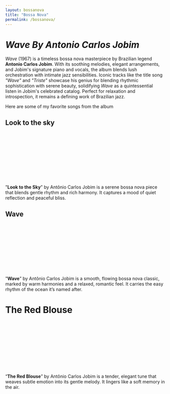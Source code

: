 ```yaml
---
layout: bossanova
title: "Bossa Nova"
permalink: /bossanova/
---
```

# ***Wave By Antonio Carlos Jobim***

*Wave* (1967) is a timeless bossa nova masterpiece by Brazilian legend **Antonio Carlos Jobim**. With its soothing melodies, elegant arrangements, and Jobim's signature piano and vocals, the album blends lush orchestration with intimate jazz sensibilities. Iconic tracks like the title song *"Wave"* and *"Triste"* showcase his genius for blending rhythmic sophistication with serene beauty, solidifying *Wave* as a quintessential listen in Jobim's celebrated catalog. Perfect for relaxation and introspection, it remains a defining work of Brazilian jazz.

Here are some of my favorite songs from the album

## Look to the sky

<script src="https://fast.wistia.com/player.js" async></script><script src="https://fast.wistia.com/embed/w4hen8abfv.js" async type="module"></script><style>wistia-player[media-id='w4hen8abfv']:not(:defined) { background: center / contain no-repeat url('https://fast.wistia.com/embed/medias/w4hen8abfv/swatch'); display: block; filter: blur(5px); }</style> <wistia-player media-id="w4hen8abfv" aspect="1.0" style="width: 150px;height: 150px;"></wistia-player>

"**Look to the Sky**” by Antônio Carlos Jobim is a serene bossa nova piece that blends gentle rhythm and rich harmony. It captures a mood of quiet reflection and peaceful bliss.

## Wave

<script src="https://fast.wistia.com/player.js" async></script><script src="https://fast.wistia.com/embed/i8svtrpo5d.js" async type="module"></script><style>wistia-player[media-id='i8svtrpo5d']:not(:defined) { background: center / contain no-repeat url('https://fast.wistia.com/embed/medias/i8svtrpo5d/swatch'); display: block; filter: blur(5px); }</style> <wistia-player media-id="i8svtrpo5d" aspect="1.0" style="width: 150px;height: 150px;"></wistia-player>

"**Wave**” by Antônio Carlos Jobim is a smooth, flowing bossa nova classic, marked by warm harmonies and a relaxed, romantic feel. It carries the easy rhythm of the ocean it’s named after.

# The Red Blouse

<script src="https://fast.wistia.com/player.js" async></script><script src="https://fast.wistia.com/embed/dvq6g50cp6.js" async type="module"></script><style>wistia-player[media-id='dvq6g50cp6']:not(:defined) { background: center / contain no-repeat url('https://fast.wistia.com/embed/medias/dvq6g50cp6/swatch'); display: block; filter: blur(5px); }</style> <wistia-player media-id="dvq6g50cp6" aspect="1.0" style="width: 150px;height: 150px;"></wistia-player>

“**The Red Blouse**” by Antônio Carlos Jobim is a tender, elegant tune that weaves subtle emotion into its gentle melody. It lingers like a soft memory in the air.